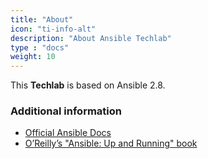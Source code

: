 ```yaml
---
title: "About"
icon: "ti-info-alt"
description: "About Ansible Techlab"
type : "docs"
weight: 10
---
```


This **Techlab** is based on Ansible 2.8.


### Additional information

* [Official Ansible Docs](https://docs.ansible.com/)
* [O’Reilly’s "Ansible: Up and Running" book](https://www.ansiblebook.com/)
